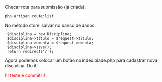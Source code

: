 Checar rota para submissão (já criada):

    php artisan route:list

No método store, salvar no banco de dados:

     $disciplina = new Disciplina;
     $disciplina->titulo = $request->titulo;
     $disciplina->ementa = $request->ementa;
     $disciplina->save();
     return redirect('/');

Agora podemos colocar um botão no index.blade.php para cadastrar nova disciplina. Do it!

<div style="color:red;">!!! teste e commit !!!</div>

